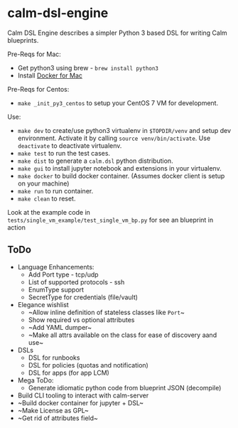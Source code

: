 # calm-dsl-engine

Calm DSL Engine describes a simpler Python 3 based DSL for writing Calm blueprints.

Pre-Reqs for Mac:
 - Get python3 using brew - `brew install python3`
 - Install [Docker for Mac](https://hub.docker.com/editions/community/docker-ce-desktop-mac)

Pre-Reqs for Centos:
 - `make _init_py3_centos` to setup your CentOS 7 VM for development.

Use:
 - `make dev` to create/use python3 virtualenv in `$TOPDIR/venv` and setup dev environment. Activate it by calling `source venv/bin/activate`. Use `deactivate` to deactivate virtualenv.
 - `make test` to run the test cases.
 - `make dist` to generate a `calm.dsl` python distribution.
 - `make gui` to install jupyter notebook and extensions in your virtualenv.
 - `make docker` to build docker container. (Assumes docker client is setup on your machine)
 - `make run` to run container.
 - `make clean` to reset.

Look at the example code in `tests/single_vm_example/test_single_vm_bp.py` for see an blueprint in action

## ToDo

 - Language Enhancements:
   - Add Port type - tcp/udp
   - List of supported protocols - ssh
   - EnumType support
   - SecretType for credentials (file/vault)
 - Elegance wishlist
   - ~Allow inline definition of stateless classes like `Port`~
   - Show required vs optional attributes
   - ~Add YAML dumper~
   - ~Make all attrs available on the class for ease of discovery aand use~
 - DSLs
   - DSL for runbooks
   - DSL for policies (quotas and notification)
   - DSL for apps (for app LCM)
 - Mega ToDo:
   - Generate idiomatic python code from blueprint JSON (decompile)
 - Build CLI tooling to interact with calm-server
 - ~Build docker container for jupyter + DSL~
 - ~Make License as GPL~
 - ~Get rid of attributes field~
